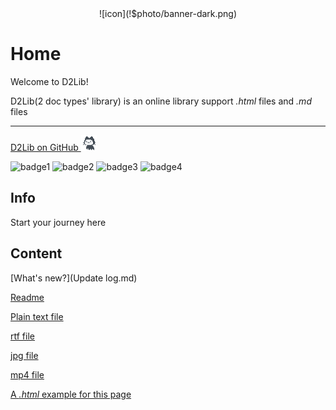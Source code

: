 <center>
![icon](!$photo/banner-dark.png)
</center>

# Home
Welcome to D2Lib!

D2Lib(2 doc types' library) is an online library support *.html* files and *.md* files
***

[D2Lib on GitHub <img alt="github" height="25" src="!$photo/github.gif" width="25"/>](https://github.com/ArthurZhou/D2Lib)

![badge1](https://img.shields.io/github/issues/ArthurZhou/D2Lib?style=for-the-badge)
![badge2](https://img.shields.io/github/forks/ArthurZhou/D2Lib?style=for-the-badge)
![badge3](https://img.shields.io/github/stars/ArthurZhou/D2Lib?style=for-the-badge)
![badge4](https://img.shields.io/github/license/ArthurZhou/D2Lib?style=for-the-badge)

## Info
Start your journey here
## Content
[What's new?](Update log.md)

[Readme](Readme.md)

[Plain text file](docs/txt.txt)

[rtf file](docs/rtf.rtf)

[jpg file](docs/favicon.jpg)

[mp4 file](docs/mp4.mp4)

[A *.html* example for this page](home.html)
